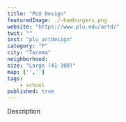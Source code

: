 ```yaml
---
title: "PLU Design"
featuredImage: ./-hamburgers.png
website: "https://www.plu.edu/artd/"
twit: ""
inst: "plu_artdesign"
category: "P"
city: "Tacoma"
neighborhood:
size: "Large (41-100)"
map: ['','']
tags:
    - school
published: true
---
```


Description
